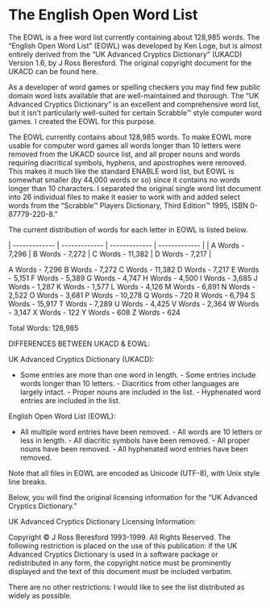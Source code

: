# The English Open Word List
The EOWL is a free word list currently containing about 128,985 words.
The “English Open Word List” (EOWL) was developed by Ken Loge, but is
almost entirely derived from the “UK Advanced Cryptics Dictionary”
(UKACD) Version 1.6, by J Ross Beresford. The original copyright
document for the UKACD can be found here.

As a developer of word games or spelling checkers you may find few
public domain word lists available that are well-maintained and
thorough. The “UK Advanced Cryptics Dictionary” is an excellent and
comprehensive word list, but it isn’t particularly well-suited for
certain Scrabble™ style computer word games. I created the EOWL for this
purpose.

The EOWL currently contains about 128,985 words. To make EOWL more
usable for computer word games all words longer than 10 letters were
removed from the UKACD source list, and all proper nouns and words
requiring diacritical symbols, hyphens, and apostrophes were removed.
This makes it much like the standard ENABLE word list, but EOWL is
somewhat smaller (by 44,000 words or so) since it contains no words
longer than 10 characters. I separated the original single word list
document into 26 individual files to make it easier to work with and
added select words from the “Scrabble™ Players Dictionary, Third
Edition™ 1995, ISBN 0-87779-220-8.”

The current distribution of words for each letter in EOWL is listed
below.

| ------------- | ------------- | ------------- | ------------- |
| A Words - 7,296  | B Words - 7,272  | C Words - 11,382 | D Words - 7,217 |

A Words - 7,296
B Words - 7,272
C Words - 11,382
D Words - 7,217
E Words - 5,151
F Words - 5,389
G Words - 4,747
H Words - 4,500
I Words - 3,685
J Words - 1,287
K Words - 1,577
L Words - 4,126
M Words - 6,891
N Words - 2,522
O Words - 3,681
P Words - 10,278
Q Words - 720
R Words - 6,794
S Words - 15,917
T Words - 7,289
U Words - 4,425
V Words - 2,364
W Words - 3,147
X Words - 122
Y Words - 608
Z Words - 624

Total Words: 128,985

DIFFERENCES BETWEEN UKACD & EOWL:

UK Advanced Cryptics Dictionary (UKACD):

- Some entries are more than one word in length. - Some entries include
words longer than 10 letters. - Diacritics from other languages are
largely intact. - Proper nouns are included in the list. - Hyphenated
word entries are included in the list.

English Open Word List (EOWL):

- All multiple word entries have been removed. - All words are 10
letters or less in length. - All diacritic symbols have been removed. -
All proper nouns have been removed. - All hyphenated word entries have
been removed.

Note that all files in EOWL are encoded as Unicode (UTF-8), with Unix
style line breaks.

Below, you will find the original licensing information for the “UK
Advanced Cryptics Dictionary.”

UK Advanced Cryptics Dictionary Licensing Information:

Copyright © J Ross Beresford 1993-1999. All Rights Reserved. The
following restriction is placed on the use of this publication: if the
UK Advanced Cryptics Dictionary is used in a software package or
redistributed in any form, the copyright notice must be prominently
displayed and the text of this document must be included verbatim.

There are no other restrictions: I would like to see the list
distributed as widely as possible.

